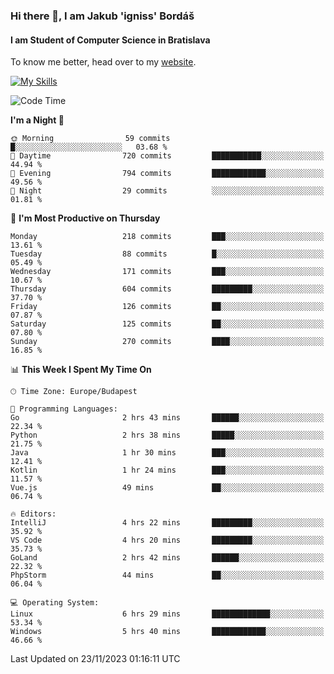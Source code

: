 ### Hi there 👋, I am Jakub 'igniss' Bordáš

#### I am Student of Computer Science in Bratislava
To know me better, head over to my [website](https://bordas.sk).

[![My Skills](https://skillicons.dev/icons?i=js,html,css,figma,svelte,java,kotlin,python,postgresql,typescript,nest,nodejs)](https://bordas.sk)


<!--START_SECTION:waka-->
![Code Time](http://img.shields.io/badge/Code%20Time-1%2C280%20hrs%2029%20mins-blue)

**I'm a Night 🦉** 

```text
🌞 Morning                59 commits          █░░░░░░░░░░░░░░░░░░░░░░░░   03.68 % 
🌆 Daytime                720 commits         ███████████░░░░░░░░░░░░░░   44.94 % 
🌃 Evening                794 commits         ████████████░░░░░░░░░░░░░   49.56 % 
🌙 Night                  29 commits          ░░░░░░░░░░░░░░░░░░░░░░░░░   01.81 % 
```
📅 **I'm Most Productive on Thursday** 

```text
Monday                   218 commits         ███░░░░░░░░░░░░░░░░░░░░░░   13.61 % 
Tuesday                  88 commits          █░░░░░░░░░░░░░░░░░░░░░░░░   05.49 % 
Wednesday                171 commits         ███░░░░░░░░░░░░░░░░░░░░░░   10.67 % 
Thursday                 604 commits         █████████░░░░░░░░░░░░░░░░   37.70 % 
Friday                   126 commits         ██░░░░░░░░░░░░░░░░░░░░░░░   07.87 % 
Saturday                 125 commits         ██░░░░░░░░░░░░░░░░░░░░░░░   07.80 % 
Sunday                   270 commits         ████░░░░░░░░░░░░░░░░░░░░░   16.85 % 
```


📊 **This Week I Spent My Time On** 

```text
🕑︎ Time Zone: Europe/Budapest

💬 Programming Languages: 
Go                       2 hrs 43 mins       ██████░░░░░░░░░░░░░░░░░░░   22.34 % 
Python                   2 hrs 38 mins       █████░░░░░░░░░░░░░░░░░░░░   21.75 % 
Java                     1 hr 30 mins        ███░░░░░░░░░░░░░░░░░░░░░░   12.41 % 
Kotlin                   1 hr 24 mins        ███░░░░░░░░░░░░░░░░░░░░░░   11.57 % 
Vue.js                   49 mins             ██░░░░░░░░░░░░░░░░░░░░░░░   06.74 % 

🔥 Editors: 
IntelliJ                 4 hrs 22 mins       █████████░░░░░░░░░░░░░░░░   35.92 % 
VS Code                  4 hrs 20 mins       █████████░░░░░░░░░░░░░░░░   35.73 % 
GoLand                   2 hrs 42 mins       ██████░░░░░░░░░░░░░░░░░░░   22.32 % 
PhpStorm                 44 mins             ██░░░░░░░░░░░░░░░░░░░░░░░   06.04 % 

💻 Operating System: 
Linux                    6 hrs 29 mins       █████████████░░░░░░░░░░░░   53.34 % 
Windows                  5 hrs 40 mins       ████████████░░░░░░░░░░░░░   46.66 % 
```


 Last Updated on 23/11/2023 01:16:11 UTC
<!--END_SECTION:waka-->
